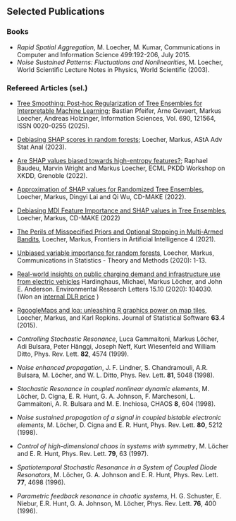 ## Selected Publications

### Books

-   *Rapid Spatial Aggregation*, M. Loecher, M. Kumar, Communications in
    Computer and Information Science 499:192-206, July 2015.
-   *Noise Sustained Patterns: Fluctuations and Nonlinearities*, M.
    Loecher, World Scientific Lecture Notes in Physics, World Scientific
    (2003).

### Refereed Articles (sel.)

-   [Tree Smoothing: Post-hoc Regularization of Tree Ensembles for Interpretable Machine Learning](https://doi.org/10.1016/j.ins.2024.121564);
    Bastian Pfeifer, Arne Gevaert, Markus Loecher, Andreas Holzinger, Information Sciences, Vol. 690, 121564, ISSN 0020-0255 (2025).
    
-   [Debiasing SHAP scores in random
    forests](https://link.springer.com/article/10.1007/s10182-023-00479-7);
    Loecher, Markus, AStA Adv Stat Anal (2023).

-   [Are SHAP values biased towards high-entropy
    features?](https://kdd.isti.cnr.it/xkdd2022/papers/XKDD_2022_paper_1418.pdf);
    Raphael Baudeu, Marvin Wright and Markus Loecher, ECML PKDD Workshop
    on XKDD, Grenoble (2022).

-   [Approximation of SHAP values for Randomized Tree
    Ensembles](https://link.springer.com/chapter/10.1007/978-3-031-14463-9_2),
    Loecher, Markus, Dingyi Lai and Qi Wu, CD-MAKE (2022).

-   [Debiasing MDI Feature Importance and SHAP values in Tree
    Ensembles](https://link.springer.com/chapter/10.1007/978-3-031-14463-9_8),
    Loecher, Markus, CD-MAKE (2022)

-   [The Perils of Misspecified Priors and Optional Stopping in
    Multi-Armed
    Bandits](https://www.ncbi.nlm.nih.gov/pmc/articles/PMC8299077/),
    Loecher, Markus, Frontiers in Artificial Intelligence 4 (2021).

-   [Unbiased variable importance for random
    forests](https://www.tandfonline.com/doi/full/10.1080/03610926.2020.1764042),
    Loecher, Markus, Communications in Statistics - Theory and Methods
    (2020): 1-13.

-   [Real-world insights on public charging demand and infrastructure
    use from electric
    vehicles](https://iopscience.iop.org/article/10.1088/1748-9326/aba716/meta)
    Hardinghaus, Michael, Markus Löcher, and John E. Anderson.
    Environmental Research Letters 15.10 (2020): 104030. (Won an
    [internal DLR
    price](https://www.dlr.de/vf/desktopdefault.aspx/tabid-9405/4272_read-71809)
    )

-   [RgoogleMaps and loa: unleashing R graphics power on map
    tiles](https://www.jstatsoft.org/article/view/v063i04), Loecher,
    Markus, and Karl Ropkins. Journal of Statistical Software **63**.4
    (2015).

-   *Controlling Stochastic Resonance*, Luca Gammaitoni, Markus Löcher,
    Adi Bulsara, Peter Hänggi, Joseph Neff, Kurt Wiesenfeld and William
    Ditto, Phys. Rev. Lett. **82**, 4574 (1999).

-   *Noise enhanced propagation*, J. F. Lindner, S. Chandramouli, A.R.
    Bulsara, M. Löcher, and W. L. Ditto, Phys. Rev. Lett. **81**, 5048
    (1998).

-   *Stochastic Resonance in coupled nonlinear dynamic elements*, M.
    Löcher, D. Cigna, E. R. Hunt, G. A. Johnson, F. Marchesoni, L.
    Gammaitoni, A. R. Bulsara and M. E. Inchiosa, CHAOS **8**, 604
    (1998).

-   *Noise sustained propagation of a signal in coupled bistable
    electronic elements*, M. Löcher, D. Cigna and E. R. Hunt, Phys.
    Rev. Lett. **80**, 5212 (1998).

-   *Control of high-dimensional chaos in systems with symmetry*, M.
    Löcher and E. R. Hunt, Phys. Rev. Lett. **79**, 63 (1997).

-   *Spatiotemporal Stochastic Resonance in a System of Coupled Diode
    Resonators*, M. Löcher, G. A. Johnson and E. R. Hunt, Phys.
    Rev. Lett. **77**, 4698 (1996).

-   *Parametric feedback resonance in chaotic systems*, H. G.
    Schuster, E. Niebur, E.R. Hunt, G. A. Johnson, M. Löcher, Phys.
    Rev. Lett. **76**, 400 (1996).
